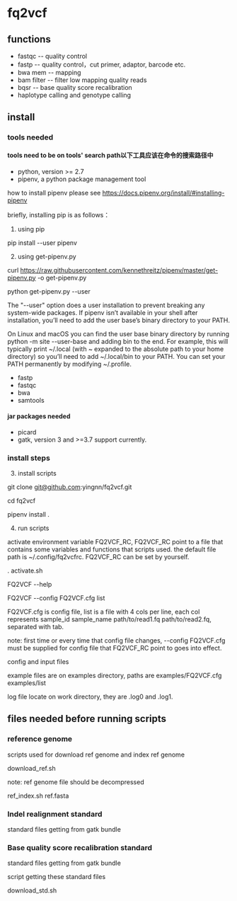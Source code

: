 
# fq2vcf

## functions

- fastqc -- quality control
- fastp -- quality control，cut primer, adaptor, barcode etc.
- bwa mem -- mapping
- bam filter -- filter low mapping quality reads
- bqsr -- base quality score recalibration
- haplotype calling and genotype calling

## install

### tools needed

#### tools need to be on tools' search path以下工具应该在命令的搜索路径中

- python, version >= 2.7
- pipenv, a python package management tool

how to install pipenv please see https://docs.pipenv.org/install/#installing-pipenv

briefly, installing pip is as follows：

1. using pip

pip install --user pipenv

2. using get-pipenv.py

curl https://raw.githubusercontent.com/kennethreitz/pipenv/master/get-pipenv.py -o get-pipenv.py

python get-pipenv.py --user

The "--user" option does a user installation to prevent breaking any system-wide packages. If pipenv isn’t available in your shell after installation, you’ll need to add the user base’s binary directory to your PATH.

On Linux and macOS you can find the user base binary directory by running python -m site --user-base and adding bin to the end. For example, this will typically print ~/.local (with ~ expanded to the absolute path to your home directory) so you’ll need to add ~/.local/bin to your PATH. You can set your PATH permanently by modifying ~/.profile.

- fastp
- fastqc
- bwa
- samtools

#### jar packages needed

- picard
- gatk, version 3 and >=3.7 support currently.

### install steps

3. install scripts

git clone git@github.com:yingnn/fq2vcf.git

cd fq2vcf

pipenv install .


4. run scripts

activate environment variable FQ2VCF_RC, FQ2VCF_RC point to a file that contains some variables and functions that scripts used. the default file path is ~/.config/fq2vcfrc. FQ2VCF_RC can be set by yourself.

. activate.sh

FQ2VCF --help

FQ2VCF --config FQ2VCF.cfg list

FQ2VCF.cfg is config file, list is a file with 4 cols per line, each col represents sample_id sample_name path/to/read1.fq path/to/read2.fq, separated with tab.

note: first time or every time that config file changes, --config FQ2VCF.cfg must be supplied for config file that FQ2VCF_RC point to goes into effect.

config and input files

example files are on examples directory, paths are examples/FQ2VCF.cfg examples/list

log file locate on work directory, they are .log0 and .log1.

## files needed before running scripts
### reference genome

scripts used for download ref genome and index ref genome

download_ref.sh

note: ref genome file should be decompressed

ref_index.sh ref.fasta

### Indel realignment standard
standard files getting from gatk bundle
### Base quality score recalibration standard
standard files getting from gatk bundle

script getting these standard files

download_std.sh





